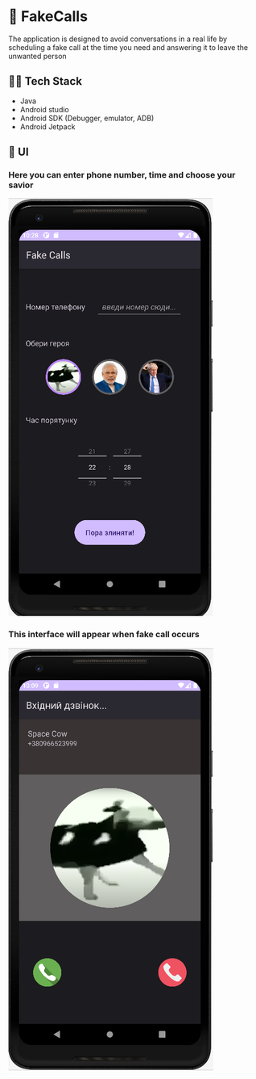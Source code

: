 # 📵 FakeCalls
The application is designed to avoid conversations in a real life by scheduling a fake call at the time
you need and answering it to leave the unwanted person

## 👨‍💻 Tech Stack
* Java
* Android studio
* Android SDK (Debugger, emulator, ADB)
* Android Jetpack

## 📱 UI
### Here you can enter phone number, time and choose your savior
![](make_call2.png)

### This interface will appear when fake call occurs
![](receiving_call.png)

